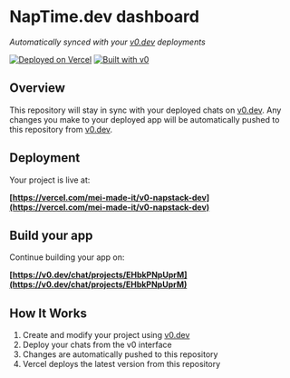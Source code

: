 # NapTime.dev dashboard

*Automatically synced with your [v0.dev](https://v0.dev) deployments*

[![Deployed on Vercel](https://img.shields.io/badge/Deployed%20on-Vercel-black?style=for-the-badge&logo=vercel)](https://vercel.com/mei-made-it/v0-napstack-dev)
[![Built with v0](https://img.shields.io/badge/Built%20with-v0.dev-black?style=for-the-badge)](https://v0.dev/chat/projects/EHbkPNpUprM)

## Overview

This repository will stay in sync with your deployed chats on [v0.dev](https://v0.dev).
Any changes you make to your deployed app will be automatically pushed to this repository from [v0.dev](https://v0.dev).

## Deployment

Your project is live at:

**[https://vercel.com/mei-made-it/v0-napstack-dev](https://vercel.com/mei-made-it/v0-napstack-dev)**

## Build your app

Continue building your app on:

**[https://v0.dev/chat/projects/EHbkPNpUprM](https://v0.dev/chat/projects/EHbkPNpUprM)**

## How It Works

1. Create and modify your project using [v0.dev](https://v0.dev)
2. Deploy your chats from the v0 interface
3. Changes are automatically pushed to this repository
4. Vercel deploys the latest version from this repository

